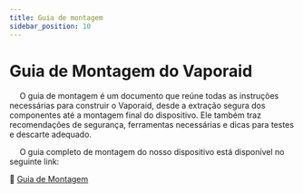 ```yaml
---
title: Guia de montagem
sidebar_position: 10
---
```


# Guia de Montagem do Vaporaid
&emsp; O guia de montagem é um documento que reúne todas as instruções necessárias para construir o Vaporaid, desde a extração segura dos componentes até a montagem final do dispositivo. Ele também traz recomendações de segurança, ferramentas necessárias e dicas para testes e descarte adequado.

&emsp; O guia completo de montagem do nosso dispositivo está disponível no seguinte link:

🔗 [Guia de Montagem](https://www.canva.com/design/DAGpDxXl79w/rgA3nrl68XLV2Tc6VmH4gA/edit?utm_content=DAGpDxXl79w&utm_campaign=designshare&utm_medium=link2&utm_source=sharebutton)

